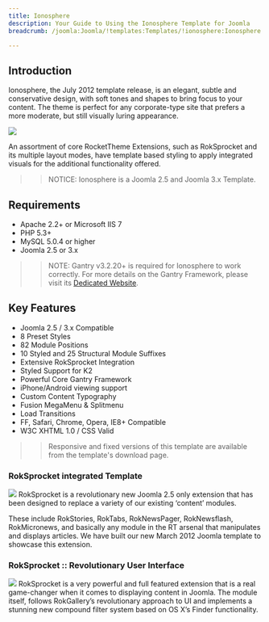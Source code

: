 ```yaml
---
title: Ionosphere
description: Your Guide to Using the Ionosphere Template for Joomla
breadcrumb: /joomla:Joomla/!templates:Templates/!ionosphere:Ionosphere

---
```


Introduction
-----
Ionosphere, the July 2012 template release, is an elegant, subtle and conservative design, with soft tones and shapes to bring focus to your content. The theme is perfect for any corporate-type site that prefers a more moderate, but still visually luring appearance.

![][ionosphere]

An assortment of core RocketTheme Extensions, such as RokSprocket and its multiple layout modes, have template based styling to apply integrated visuals for the additional functionality offered.

>> NOTICE: Ionosphere is a Joomla 2.5 and Joomla 3.x Template.

Requirements
-----
* Apache 2.2+ or Microsoft IIS 7
* PHP 5.3+
* MySQL 5.0.4 or higher
* Joomla 2.5 or 3.x

>> NOTE: Gantry v3.2.20+ is required for Ionosphere to work correctly. For more details on the Gantry Framework, please visit its [Dedicated Website][gantry].

Key Features
-----
* Joomla 2.5 / 3.x Compatible
* 8 Preset Styles
* 82 Module Positions
* 10 Styled and 25 Structural Module Suffixes
* Extensive RokSprocket Integration
* Styled Support for K2
* Powerful Core Gantry Framework
* iPhone/Android viewing support
* Custom Content Typography
* Fusion MegaMenu & Splitmenu
* Load Transitions
* FF, Safari, Chrome, Opera, IE8+ Compatible
* W3C XHTML 1.0 / CSS Valid

>> Responsive and fixed versions of this template are available from the template's download page.

### RokSprocket integrated Template
![][roksprocket]
RokSprocket is a revolutionary new Joomla 2.5 only extension that has been designed to replace a variety of our existing ‘content’ modules.

These include RokStories, RokTabs, RokNewsPager, RokNewsflash, RokMicronews, and basically any module in the RT arsenal that manipulates and displays articles. We have built our new March 2012 Joomla template to showcase this extension.

### RokSprocket :: Revolutionary User Interface
![][roksprocket2]
RokSprocket is a very powerful and full featured extension that is a real game-changer when it comes to displaying content in Joomla. The module itself, follows RokGallery’s revolutionary approach to UI and implements a stunning new compound filter system based on OS X’s Finder functionality.

[gantry]: http://www.gantry-framework.org/
[ionosphere]: assets/ionosphere2.jpeg
[responsive]: assets/responsive.jpg
[roksprocket]: assets/roksprocket.jpg
[filezilla]: https://filezilla-project.org
[launcher]: ../../start/rocketlauncher.md
[strips]: assets/strips.jpg
[roksprocket2]: assets/roksprocket2.jpg